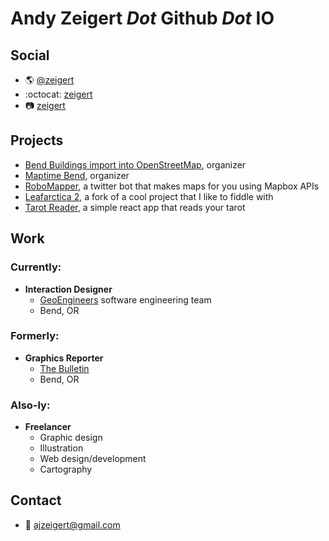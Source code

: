 # Andy Zeigert _Dot_ Github _Dot_ IO

## Social

- :earth_americas: [@zeigert](http://twitter.com/zeigert)
- :octocat: [zeigert](https://github.com/ajzeigert)
- :camera: [zeigert](https://www.instagram.com/zeigert/)

## Projects

- [Bend Buildings import into OpenStreetMap](https://github.com/MaptimeBend/bend_buildings), organizer
- [Maptime Bend](https://www.meetup.com/maptimebend/), organizer
- [RoboMapper](https://twitter.com/robomapper), a twitter bot that makes maps for you using Mapbox APIs
- [Leafarctica 2](http://ajzeigert.github.io/leafarctica/), a fork of a cool project that I like to fiddle with
- [Tarot Reader](https://ajzeigert.github.io/tarot-reader/), a simple react app that reads your tarot

## Work

### Currently:

- **Interaction Designer**
  - [GeoEngineers](http://geoengineers.com/) software engineering team
  - Bend, OR

### Formerly:

- **Graphics Reporter**
  - [The Bulletin](http://www.bendbulletin.com)
  - Bend, OR

### Also-ly:

- **Freelancer**
  - Graphic design
  - Illustration
  - Web design/development
  - Cartography

## Contact

- :love_letter: [ajzeigert@gmail.com](mailto:ajzeigert@gmail.com)
